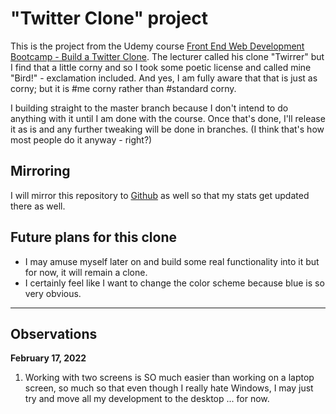 # "Twitter Clone" project

This is the project from the Udemy course [Front End Web Development Bootcamp - Build a Twitter Clone](https://www.udemy.com/course/front-end-web-development-bootcamp-build-a-twitter-clone/learn/lecture/15108620#overview). The lecturer called his clone "Twirrer" but I find that a little corny and so I took some poetic license and called mine "Bird!" - exclamation included. And yes, I am fully aware that that is just as corny; but it is #me corny rather than #standard corny.

I building straight to the master branch because I don't intend to do anything with it until I am done with the course. Once that's done, I'll release it as is and any further tweaking will be done in branches. (I think that's how most people do it anyway - right?)

## Mirroring

I will mirror this repository to [Github](https://github.com/fyrfli/project-bird) as well so that my stats get updated there as well.

## Future plans for this clone

- I may amuse myself later on and build some real functionality into it but for now, it will remain a clone. 
- I certainly feel like I want to change the color scheme because blue is so very obvious.

---

## Observations

**February 17, 2022**

1. Working with two screens is SO much easier than working on a laptop screen, so much so that even though I really hate Windows, I may just try and move all my development to the desktop ... for now.

